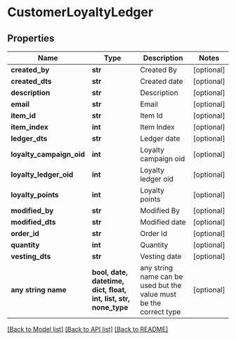 # CustomerLoyaltyLedger


## Properties
Name | Type | Description | Notes
------------ | ------------- | ------------- | -------------
**created_by** | **str** | Created By | [optional] 
**created_dts** | **str** | Created date | [optional] 
**description** | **str** | Description | [optional] 
**email** | **str** | Email | [optional] 
**item_id** | **str** | Item Id | [optional] 
**item_index** | **int** | Item Index | [optional] 
**ledger_dts** | **str** | Ledger date | [optional] 
**loyalty_campaign_oid** | **int** | Loyalty campaign oid | [optional] 
**loyalty_ledger_oid** | **int** | Loyalty ledger oid | [optional] 
**loyalty_points** | **int** | Loyalty points | [optional] 
**modified_by** | **str** | Modified By | [optional] 
**modified_dts** | **str** | Modified date | [optional] 
**order_id** | **str** | Order Id | [optional] 
**quantity** | **int** | Quantity | [optional] 
**vesting_dts** | **str** | Vesting date | [optional] 
**any string name** | **bool, date, datetime, dict, float, int, list, str, none_type** | any string name can be used but the value must be the correct type | [optional]

[[Back to Model list]](../README.md#documentation-for-models) [[Back to API list]](../README.md#documentation-for-api-endpoints) [[Back to README]](../README.md)


